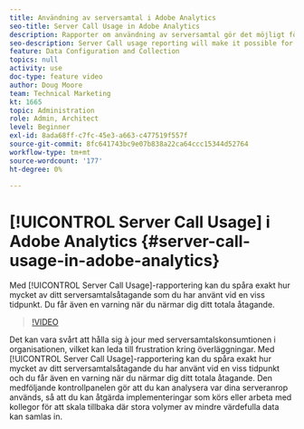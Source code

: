 ```yaml
---
title: Användning av serversamtal i Adobe Analytics
seo-title: Server Call Usage in Adobe Analytics
description: Rapporter om användning av serversamtal gör det möjligt för er att exakt följa upp hur mycket av ert åtagande om serversamtal som ni har använt vid en viss tidpunkt, och ni får också en varning i förväg när ni närmar er det totala åtagandet.
seo-description: Server Call usage reporting will make it possible for you to track exactly how much of your server call commitment you’ve used at any point in time, and will also proactively alert you when you are approaching your total commitment.
feature: Data Configuration and Collection
topics: null
activity: use
doc-type: feature video
author: Doug Moore
team: Technical Marketing
kt: 1665
topic: Administration
role: Admin, Architect
level: Beginner
exl-id: 8ada68ff-c7fc-45e3-a663-c477519f557f
source-git-commit: 8fc641743bc9e07b838a22ca64ccc15344d52764
workflow-type: tm+mt
source-wordcount: '177'
ht-degree: 0%

---
```


# [!UICONTROL Server Call Usage] i Adobe Analytics {#server-call-usage-in-adobe-analytics}

Med [!UICONTROL Server Call Usage]-rapportering kan du spåra exakt hur mycket av ditt serversamtalsåtagande som du har använt vid en viss tidpunkt. Du får även en varning när du närmar dig ditt totala åtagande.

>[!VIDEO](https://video.tv.adobe.com/v/23137/?quality=12&learn=on)

Det kan vara svårt att hålla sig à jour med serversamtalskonsumtionen i organisationen, vilket kan leda till frustration kring överläggningar. Med [!UICONTROL Server Call Usage]-rapportering kan du spåra exakt hur mycket av ditt serversamtalsåtagande du har använt vid en viss tidpunkt och du får även en varning när du närmar dig ditt totala åtagande. Den medföljande kontrollpanelen gör att du kan analysera var dina serveranrop används, så att du kan åtgärda implementeringar som körs eller arbeta med kollegor för att skala tillbaka där stora volymer av mindre värdefulla data kan samlas in.
